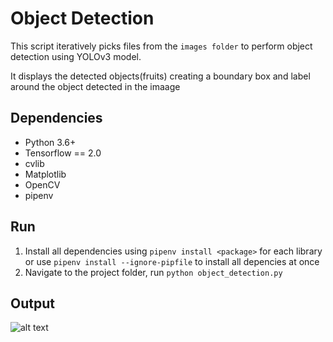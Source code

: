 # Object Detection 
This script iteratively picks files from the `images folder` to perform object detection using YOLOv3 model.

It displays the detected objects(fruits) creating a boundary box and label around the object detected in the imaage

## Dependencies
* Python 3.6+
* Tensorflow == 2.0
* cvlib
* Matplotlib
* OpenCV
* pipenv

## Run
1.  Install all dependencies using `pipenv install <package>` for each library  or use `pipenv install --ignore-pipfile` to install all depencies at once
2. Navigate to the project folder, run `python object_detection.py`

## Output
![alt text]()
